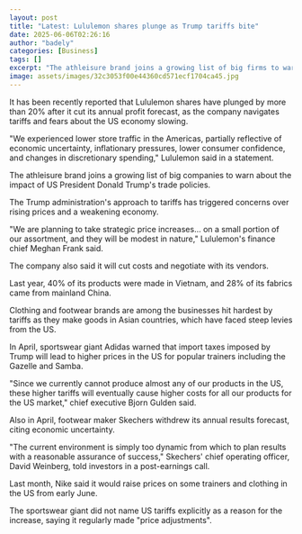 ```yaml
---
layout: post
title: "Latest: Lululemon shares plunge as Trump tariffs bite"
date: 2025-06-06T02:26:16
author: "badely"
categories: [Business]
tags: []
excerpt: "The athleisure brand joins a growing list of big firms to warn about the impact of Trump's policies."
image: assets/images/32c3053f00e44360cd571ecf1704ca45.jpg
---
```


It has been recently reported that Lululemon shares have plunged by more than 20% after it cut its annual profit forecast, as the company navigates tariffs and fears about the US economy slowing.

"We experienced lower store traffic in the Americas, partially reflective of economic uncertainty, inflationary pressures, lower consumer confidence, and changes in discretionary spending," Lululemon said in a statement.

The athleisure brand joins a growing list of big companies to warn about the impact of US President Donald Trump's trade policies. 

The Trump administration's approach to tariffs has triggered concerns over rising prices and a weakening economy.

"We are planning to take strategic price increases... on a small portion of our assortment, and they will be modest in nature," Lululemon's finance chief Meghan Frank said.

The company also said it will cut costs and negotiate with its vendors.

Last year, 40% of its products were made in Vietnam, and 28% of its fabrics came from mainland China.

Clothing and footwear brands are among the businesses hit hardest by tariffs as they make goods in Asian countries, which have faced steep levies from the US.

In April, sportswear giant Adidas warned that import taxes imposed by Trump will lead to higher prices in the US for popular trainers including the Gazelle and Samba.

"Since we currently cannot produce almost any of our products in the US, these higher tariffs will eventually cause higher costs for all our products for the US market," chief executive Bjorn Gulden said.

Also in April, footwear maker Skechers withdrew its annual results forecast, citing economic uncertainty.

"The current environment is simply too dynamic from which to plan results with a reasonable assurance of success," Skechers' chief operating officer, David Weinberg, told investors in a post-earnings call.

Last month, Nike said it would raise prices on some trainers and clothing in the US from early June.

The sportswear giant did not name US tariffs explicitly as a reason for the increase, saying it regularly made "price adjustments".

